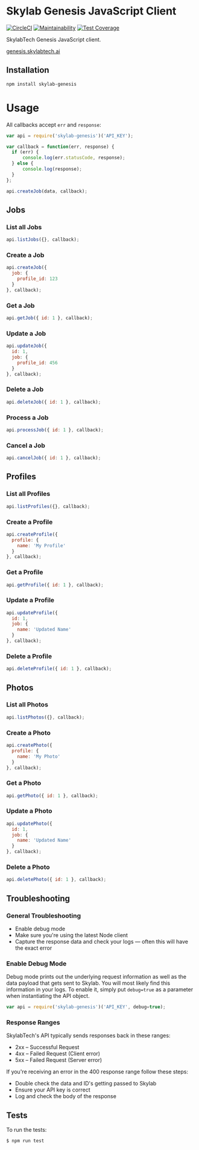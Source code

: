 # Skylab Genesis JavaScript Client

[![CircleCI](https://circleci.com/gh/skylab-tech/genesis_client_js.svg?style=svg)](https://circleci.com/gh/skylab-tech/genesis_client_js)
[![Maintainability](https://api.codeclimate.com/v1/badges/e8796dc3efe2e7bc53bd/maintainability)](https://codeclimate.com/github/skylab-tech/genesis_client_js/maintainability)
[![Test Coverage](https://api.codeclimate.com/v1/badges/e8796dc3efe2e7bc53bd/test_coverage)](https://codeclimate.com/github/skylab-tech/genesis_client_js/test_coverage)

SkylabTech Genesis JavaScript client.

[genesis.skylabtech.ai](https://genesis.skylabtech.ai)

## Installation

```
npm install skylab-genesis
```

# Usage

All callbacks accept `err` and `response`:

```javascript
var api = require('skylab-genesis')('API_KEY');

var callback = function(err, response) {
  if (err) {
      console.log(err.statusCode, response);
  } else {
      console.log(response);
  }
};

api.createJob(data, callback);
```

## Jobs

### List all Jobs

```javascript
api.listJobs({}, callback);
```

### Create a Job

```javascript
api.createJob({
  job: {
    profile_id: 123
  }
}, callback);
```

### Get a Job

```javascript
api.getJob({ id: 1 }, callback);
```

### Update a Job

```javascript
api.updateJob({
  id: 1,
  job: {
    profile_id: 456
  }
}, callback);
```

### Delete a Job

```javascript
api.deleteJob({ id: 1 }, callback);
```

### Process a Job

```javascript
api.processJob({ id: 1 }, callback);
```

### Cancel a Job

```javascript
api.cancelJob({ id: 1 }, callback);
```

## Profiles

### List all Profiles

```javascript
api.listProfiles({}, callback);
```

### Create a Profile

```javascript
api.createProfile({
  profile: {
    name: 'My Profile'
  }
}, callback);
```

### Get a Profile

```javascript
api.getProfile({ id: 1 }, callback);
```

### Update a Profile

```javascript
api.updateProfile({
  id: 1,
  job: {
    name: 'Updated Name'
  }
}, callback);
```

### Delete a Profile

```javascript
api.deleteProfile({ id: 1 }, callback);
```

## Photos

### List all Photos

```javascript
api.listPhotos({}, callback);
```

### Create a Photo

```javascript
api.createPhoto({
  profile: {
    name: 'My Photo'
  }
}, callback);
```

### Get a Photo

```javascript
api.getPhoto({ id: 1 }, callback);
```

### Update a Photo

```javascript
api.updatePhoto({
  id: 1,
  job: {
    name: 'Updated Name'
  }
}, callback);
```

### Delete a Photo

```javascript
api.deletePhoto({ id: 1 }, callback);
```

## Troubleshooting

### General Troubleshooting

-   Enable debug mode
-   Make sure you're using the latest Node client
-   Capture the response data and check your logs &mdash; often this will have the exact error

### Enable Debug Mode

Debug mode prints out the underlying request information as well as the data payload that gets sent to Skylab.
You will most likely find this information in your logs. To enable it, simply put `debug=true` as a parameter
when instantiating the API object.

```javascript
var api = require('skylab-genesis')('API_KEY', debug=true);
```

### Response Ranges

SkylabTech's API typically sends responses back in these ranges:

-   2xx – Successful Request
-   4xx – Failed Request (Client error)
-   5xx – Failed Request (Server error)

If you're receiving an error in the 400 response range follow these steps:

-   Double check the data and ID's getting passed to Skylab
-   Ensure your API key is correct
-   Log and check the body of the response

## Tests

To run the tests:

```bash
$ npm run test
```
